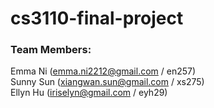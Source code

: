 # cs3110-final-project   

### Team Members:   
Emma Ni (emma.ni2212@gmail.com / en257)   
Sunny Sun (xiangwan.sun@gmail.com / xs275)   
Ellyn Hu (iriselyn@gmail.com / eyh29)
